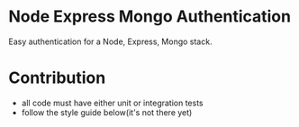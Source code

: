 Node Express Mongo Authentication
==================================
Easy authentication for a Node, Express, Mongo stack.

Contribution
==============================
  * all code must have either unit or integration tests
  * follow the style guide below(it's not there yet)
